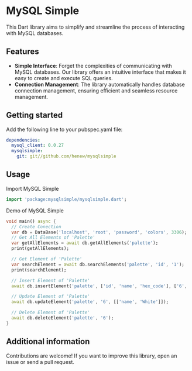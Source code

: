 # MySQL Simple

This Dart library aims to simplify and streamline the process of interacting with MySQL databases.

## Features

- **Simple Interface**: Forget the complexities of communicating with MySQL databases. Our library offers an intuitive interface that makes it easy to create and execute SQL queries.
- **Connection Management**: The library automatically handles database connection management, ensuring efficient and seamless resource management.

## Getting started

Add the following line to your pubspec.yaml file:

```yaml
dependencies:
  mysql_client: 0.0.27
  mysqlsimple:
    git: git//github.com/henew/mysqlsimple
```

## Usage


Import MySQL Simple

```dart
import 'package:mysqlsimple/mysqlsimple.dart'; 
```
Demo of MySQL Simple
```dart
void main() async {
  // Create Conection
  var db = DataBase('localhost', 'root', 'password', 'colors', 3306);
  // Get All Elements of 'Palette'
  var getAllElements = await db.getAllElements('palette');
  print(getAllElements);

  // Get Element of 'Palette'
  var searchElement = await db.searchElements('palette', 'id', '1');
  print(searchElement);

  // Insert Element of 'Palette'
  await db.insertElement('palette', ['id', 'name', 'hex_code'], ['6', 'white', '#FFFFFF']);

  // Update Element of 'Palette'
  await db.updateElement('palette', '6', [['name', 'White']]);

  // Delete Element of 'Palette'
  await db.deleteElement('palette', '6');
}
```

## Additional information

Contributions are welcome! If you want to improve this library, open an issue or send a pull request.